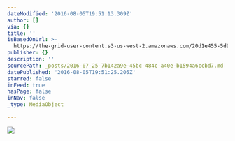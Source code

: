 ```yaml
---
dateModified: '2016-08-05T19:51:13.309Z'
author: []
via: {}
title: ''
isBasedOnUrl: >-
  https://the-grid-user-content.s3-us-west-2.amazonaws.com/20d1e455-5d95-4be9-a220-91a071fc1243.jpg
publisher: {}
description: ''
sourcePath: _posts/2016-07-25-7b142a9e-45bc-484c-a40e-b1594a6ccbd7.md
datePublished: '2016-08-05T19:51:25.205Z'
starred: false
inFeed: true
hasPage: false
inNav: false
_type: MediaObject

---
```

![](https://imgflo.herokuapp.com/graph/vahj1ThiexotieMo/718ba827e2ebfddd2deed7daa64a1295/croprotate.jpg?cropheight=1079&cropwidth=1616&degrees=0&input=https%3A%2F%2Fthe-grid-user-content.s3-us-west-2.amazonaws.com%2F20d1e455-5d95-4be9-a220-91a071fc1243.jpg&x=0&y=0)